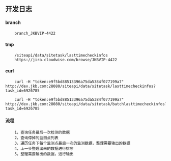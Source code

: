## 开发日志

#### branch
		
		branch_JKBVIP-4422
		

#### tmp

		/siteapi/data/sitetask/lasttimecheckinfos
		https://jira.cloudwise.com/browse/JKBVIP-4422
		
		
#### curl

		curl -H "token:e9f5bd88513396a75da5384f077199a7" http://dev.jkb.com:28080/siteapi/data/sitetask/lasttimecheckinfos?task_id=6926785
		
		curl -H "token:e9f5bd88513396a75da5384f077199a7" http://dev.jkb.com:28080/siteapi/data/sitetask/batchlasttimecheckinfos?task_id=6926785
	
		
#### 流程

		1，查询任务最后一次检测的数据
		2，查询停掉的监测点列表
		3，遍历任务下每个监测点最后一次的监测数据，整理需要输出的数据
		4，上一步整理出来的数据进行排序
		5，整理需要输出的数据，进行输出